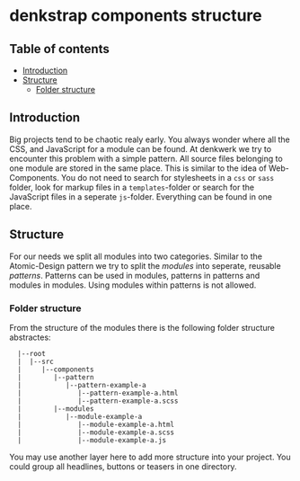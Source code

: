 # denkstrap components structure

## Table of contents

- [Introduction](#introduction)
- [Structure](#structure)
  - [Folder structure](#folder-structure)

## Introduction

Big projects tend to be chaotic realy early. You always wonder where all the CSS,
and JavaScript for a module can be found. At denkwerk we try to encounter this problem
with a simple pattern. All source files belonging to one module are stored in the same
place. This is similar to the idea of Web-Components. You do not need to search for
stylesheets in a `css` or `sass` folder, look for markup files in a `templates`-folder
or search for the JavaScript files in a seperate `js`-folder. Everything can be found
in one place.

## Structure

For our needs we split all modules into two categories. Similar to the Atomic-Design
pattern we try to split the *modules* into seperate, reusable *patterns*. Patterns can be
used in modules, patterns in patterns and modules in modules. Using modules within
patterns is not allowed.

### Folder structure

From the structure of the modules there is the following folder structure abstractes:

```
  |--root
  |  |--src
  |     |--components
  |        |--pattern
  |           |--pattern-example-a
  |              |--pattern-example-a.html
  |              |--pattern-example-a.scss
  |        |--modules
  |           |--module-example-a
  |              |--module-example-a.html
  |              |--module-example-a.scss
  |              |--module-example-a.js
```

You may use another layer here to add more structure into your project. You
could group all headlines, buttons or teasers in one directory.
